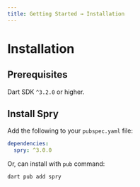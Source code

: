 ```yaml
---
title: Getting Started → Installation
---
```


# Installation

## Prerequisites

Dart SDK `^3.2.0` or higher.

## Install Spry

Add the following to your `pubspec.yaml` file:

```yaml
dependencies:
  spry: ^3.0.0
```

Or, can install with `pub` command:

```bash
dart pub add spry
```
